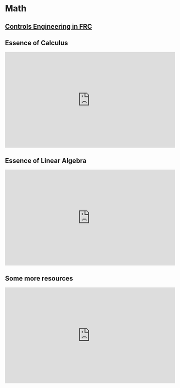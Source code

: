 # Math

## [Controls Engineering in FRC](https://file.tavsys.net/control/controls-engineering-in-frc.pdf)

## Essence of Calculus

<iframe width="560" height="315" src="https://www.youtube-nocookie.com/embed/videoseries?list=PLZHQObOWTQDMsr9K-rj53DwVRMYO3t5Yr" title="YouTube video player" frameborder="0" allow="accelerometer; autoplay; clipboard-write; encrypted-media; gyroscope; picture-in-picture; web-share" allowfullscreen></iframe>

## Essence of Linear Algebra

<iframe width="560" height="315" src="https://www.youtube-nocookie.com/embed/videoseries?list=PLZHQObOWTQDPD3MizzM2xVFitgF8hE_ab" title="YouTube video player" frameborder="0" allow="accelerometer; autoplay; clipboard-write; encrypted-media; gyroscope; picture-in-picture; web-share" allowfullscreen></iframe>

## Some more resources

<iframe width="560" height="315" src="https://www.youtube-nocookie.com/embed/O85OWBJ2ayo" title="YouTube video player" frameborder="0" allow="accelerometer; autoplay; clipboard-write; encrypted-media; gyroscope; picture-in-picture; web-share" allowfullscreen></iframe>
